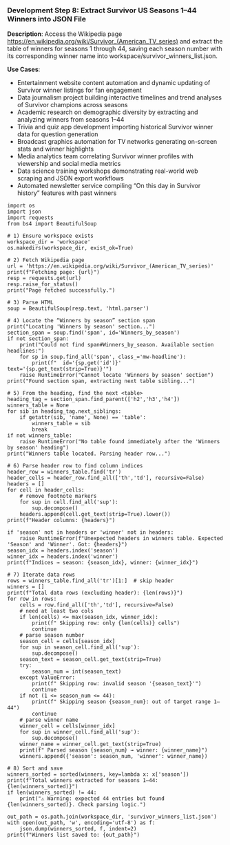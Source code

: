 ### Development Step 8: Extract Survivor US Seasons 1–44 Winners into JSON File

**Description**: Access the Wikipedia page https://en.wikipedia.org/wiki/Survivor_(American_TV_series) and extract the table of winners for seasons 1 through 44, saving each season number with its corresponding winner name into workspace/survivor_winners_list.json.

**Use Cases**:
- Entertainment website content automation and dynamic updating of Survivor winner listings for fan engagement
- Data journalism project building interactive timelines and trend analyses of Survivor champions across seasons
- Academic research on demographic diversity by extracting and analyzing winners from seasons 1–44
- Trivia and quiz app development importing historical Survivor winner data for question generation
- Broadcast graphics automation for TV networks generating on-screen stats and winner highlights
- Media analytics team correlating Survivor winner profiles with viewership and social media metrics
- Data science training workshops demonstrating real-world web scraping and JSON export workflows
- Automated newsletter service compiling “On this day in Survivor history” features with past winners

```
import os
import json
import requests
from bs4 import BeautifulSoup

# 1) Ensure workspace exists
workspace_dir = 'workspace'
os.makedirs(workspace_dir, exist_ok=True)

# 2) Fetch Wikipedia page
url = 'https://en.wikipedia.org/wiki/Survivor_(American_TV_series)'
print(f"Fetching page: {url}")
resp = requests.get(url)
resp.raise_for_status()
print("Page fetched successfully.")

# 3) Parse HTML
soup = BeautifulSoup(resp.text, 'html.parser')

# 4) Locate the “Winners by season” section span
print("Locating 'Winners by season' section...")
section_span = soup.find('span', id='Winners_by_season')
if not section_span:
    print("Could not find span#Winners_by_season. Available section headlines:")
    for sp in soup.find_all('span', class_='mw-headline'):
        print(f"  id='{sp.get('id')}' text='{sp.get_text(strip=True)}'")
    raise RuntimeError("Cannot locate 'Winners by season' section")
print("Found section span, extracting next table sibling...")

# 5) From the heading, find the next <table>
heading_tag = section_span.find_parent(['h2','h3','h4'])
winners_table = None
for sib in heading_tag.next_siblings:
    if getattr(sib, 'name', None) == 'table':
        winners_table = sib
        break
if not winners_table:
    raise RuntimeError("No table found immediately after the 'Winners by season' heading")
print("Winners table located. Parsing header row...")

# 6) Parse header row to find column indices
header_row = winners_table.find('tr')
header_cells = header_row.find_all(['th','td'], recursive=False)
headers = []
for cell in header_cells:
    # remove footnote markers
    for sup in cell.find_all('sup'):
        sup.decompose()
    headers.append(cell.get_text(strip=True).lower())
print(f"Header columns: {headers}")

if 'season' not in headers or 'winner' not in headers:
    raise RuntimeError(f"Unexpected headers in winners table. Expected 'Season' and 'Winner'. Got: {headers}")
season_idx = headers.index('season')
winner_idx = headers.index('winner')
print(f"Indices → season: {season_idx}, winner: {winner_idx}")

# 7) Iterate data rows
rows = winners_table.find_all('tr')[1:]  # skip header
winners = []
print(f"Total data rows (excluding header): {len(rows)}")
for row in rows:
    cells = row.find_all(['th','td'], recursive=False)
    # need at least two cols
    if len(cells) <= max(season_idx, winner_idx):
        print(f" Skipping row: only {len(cells)} cells")
        continue
    # parse season number
    season_cell = cells[season_idx]
    for sup in season_cell.find_all('sup'):
        sup.decompose()
    season_text = season_cell.get_text(strip=True)
    try:
        season_num = int(season_text)
    except ValueError:
        print(f" Skipping row: invalid season '{season_text}'")
        continue
    if not (1 <= season_num <= 44):
        print(f" Skipping season {season_num}: out of target range 1–44")
        continue
    # parse winner name
    winner_cell = cells[winner_idx]
    for sup in winner_cell.find_all('sup'):
        sup.decompose()
    winner_name = winner_cell.get_text(strip=True)
    print(f" Parsed season {season_num} → winner: {winner_name}")
    winners.append({'season': season_num, 'winner': winner_name})

# 8) Sort and save
winners_sorted = sorted(winners, key=lambda x: x['season'])
print(f"Total winners extracted for seasons 1–44: {len(winners_sorted)}")
if len(winners_sorted) != 44:
    print("⚠️ Warning: expected 44 entries but found {len(winners_sorted)}. Check parsing logic.")

out_path = os.path.join(workspace_dir, 'survivor_winners_list.json')
with open(out_path, 'w', encoding='utf-8') as f:
    json.dump(winners_sorted, f, indent=2)
print(f"Winners list saved to: {out_path}")
```